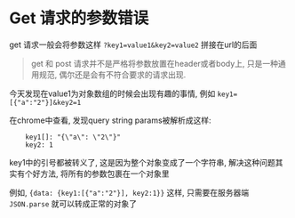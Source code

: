 # Get 请求的参数错误

get 请求一般会将参数这样 `?key1=value1&key2=value2` 拼接在url的后面

> get 和 post 请求并不是严格将参数放置在header或者body上, 只是一种通用规范, 偶尔还是会有不符合要求的请求出现.

今天发现在value1为对象数组的时候会出现有趣的事情, 例如 `key1=[{"a":"2"}]&key2=1` 

在chrome中查看, 发现query string params被解析成这样:

```chrome
    key1[]: "{\"a\": \"2\"}"
    key2: 1
```

key1中的引号都被转义了, 这是因为整个对象变成了一个字符串, 解决这种问题其实有个好方法, 将所有的参数包裹在一个对象里

例如, `{data: {key1:[{"a":"2"}], key2:1}}` 这样, 只需要在服务器端 `JSON.parse` 就可以转成正常的对象了


